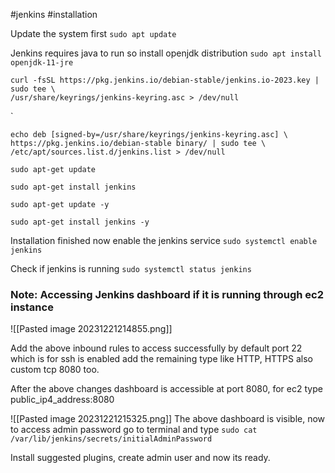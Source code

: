 #jenkins #installation


Update the system first
`sudo apt update`

Jenkins requires java to run so install openjdk distribution
`sudo apt install openjdk-11-jre`

```
curl -fsSL https://pkg.jenkins.io/debian-stable/jenkins.io-2023.key | sudo tee \  
/usr/share/keyrings/jenkins-keyring.asc > /dev/null
```
`
```
echo deb [signed-by=/usr/share/keyrings/jenkins-keyring.asc] \  
https://pkg.jenkins.io/debian-stable binary/ | sudo tee \  
/etc/apt/sources.list.d/jenkins.list > /dev/null
```

`sudo apt-get update`

`sudo apt-get install jenkins`

`sudo apt-get update -y`

`sudo apt-get install jenkins -y`

Installation finished now enable the jenkins service
`sudo systemctl enable jenkins`

Check if jenkins is running
`sudo systemctl status jenkins`

### Note: Accessing Jenkins dashboard if it is running through ec2 instance 

![[Pasted image 20231221214855.png]]

Add the above inbound rules to access successfully by default port 22 which is for ssh is enabled add the remaining type like HTTP, HTTPS also custom tcp 8080 too.

After the above changes dashboard is accessible at port 8080, for ec2 type
public_ip4_address:8080

![[Pasted image 20231221215325.png]]
The above dashboard is visible, now to access admin password go to terminal and type
`sudo cat /var/lib/jenkins/secrets/initialAdminPassword`

Install suggested plugins, create admin user and now its ready.


